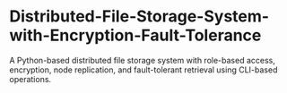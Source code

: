 # Distributed-File-Storage-System-with-Encryption-Fault-Tolerance
A Python-based distributed file storage system with role-based access, encryption, node replication, and fault-tolerant retrieval using CLI-based operations.
